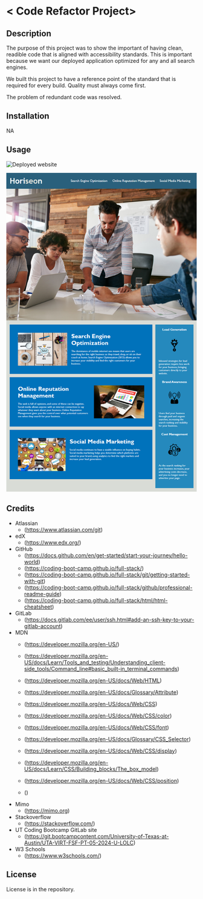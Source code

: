 # < Code Refactor Project>

## Description

The purpose of this project was to show the important of having clean, readible code that is aligned with accessibility standards. This is important because we want our deployed application optimized for any and all search engines.

We built this project to have a reference point of the standard that is required for every build. Quality must always come first.

The problem of redundant code was resolved. 


## Installation

NA


## Usage

![Deployed website](https://nhl1090.github.io/Code-Refactor/)

![Screenshot](./assets/images/screenshot.png)


## Credits

- Atlassian
    - (https://www.atlassian.com/git)
- edX
    - (https://www.edx.org/)
- GitHub
    - (https://docs.github.com/en/get-started/start-your-journey/hello-world)
    - (https://coding-boot-camp.github.io/full-stack/)
    - (https://coding-boot-camp.github.io/full-stack/git/getting-started-with-git)
    - (https://coding-boot-camp.github.io/full-stack/github/professional-readme-guide)
    - (https://coding-boot-camp.github.io/full-stack/html/html-cheatsheet)
- GitLab
    - (https://docs.gitlab.com/ee/user/ssh.html#add-an-ssh-key-to-your-gitlab-account)
- MDN 
    - (https://developer.mozilla.org/en-US/)
    - (https://developer.mozilla.org/en-US/docs/Learn/Tools_and_testing/Understanding_client-side_tools/Command_line#basic_built-in_terminal_commands)
    - (https://developer.mozilla.org/en-US/docs/Web/HTML)
    - (https://developer.mozilla.org/en-US/docs/Glossary/Attribute)
    - (https://developer.mozilla.org/en-US/docs/Web/CSS)
    - (https://developer.mozilla.org/en-US/docs/Web/CSS/color)
    - (https://developer.mozilla.org/en-US/docs/Web/CSS/font)
    - (https://developer.mozilla.org/en-US/docs/Glossary/CSS_Selector)
    - (https://developer.mozilla.org/en-US/docs/Web/CSS/display)
    - (https://developer.mozilla.org/en-US/docs/Learn/CSS/Building_blocks/The_box_model)
    - (https://developer.mozilla.org/en-US/docs/Web/CSS/position)

    - ()
- Mimo
    - (https://mimo.org)
- Stackoverflow
    - (https://stackoverflow.com/)
- UT Coding Bootcamp GitLab site
    - (https://git.bootcampcontent.com/University-of-Texas-at-Austin/UTA-VIRT-FSF-PT-05-2024-U-LOLC)
- W3 Schools
    - (https://www.w3schools.com/)


## License

License is in the repository.
